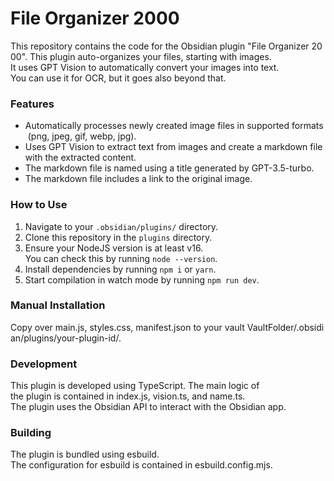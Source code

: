 # File Organizer 2000

  
This repository contains the code for the Obsidian plugin "File Organizer 2000". This plugin auto-organizes your files, starting with images. It uses GPT Vision to automatically convert your images into text. You can use it for OCR, but it goes also beyond that.  

### Features

  
- Automatically processes newly created image files in supported formats (png, jpeg, gif, webp, jpg).  
- Uses GPT Vision to extract text from images and create a markdown file with the extracted content.  
- The markdown file is named using a title generated by GPT-3.5-turbo.  
- The markdown file includes a link to the original image.  

### How to Use

1. Navigate to your `.obsidian/plugins/` directory.
2. Clone this repository in the `plugins` directory.
3. Ensure your NodeJS version is at least v16. You can check this by running `node --version`.
4. Install dependencies by running `npm i` or `yarn`.
5. Start compilation in watch mode by running `npm run dev`.

### Manual Installation

  
Copy over main.js, styles.css, manifest.json to your vault VaultFolder/.obsidian/plugins/your-plugin-id/.  

### Development

  
This plugin is developed using TypeScript. The main logic of the plugin is contained in index.js, vision.ts, and name.ts. The plugin uses the Obsidian API to interact with the Obsidian app.  

### Building

  
The plugin is bundled using esbuild. The configuration for esbuild is contained in esbuild.config.mjs.
